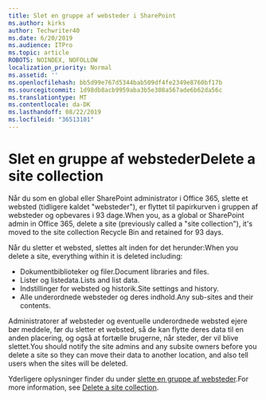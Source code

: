 ```yaml
---
title: Slet en gruppe af websteder i SharePoint
ms.author: kirks
author: Techwriter40
ms.date: 6/20/2019
ms.audience: ITPro
ms.topic: article
ROBOTS: NOINDEX, NOFOLLOW
localization_priority: Normal
ms.assetid: ''
ms.openlocfilehash: bb5d99e767d5344bab509df4fe2349e8760bf17b
ms.sourcegitcommit: 1d98db8acb9959aba3b5e308a567ade6b62da56c
ms.translationtype: MT
ms.contentlocale: da-DK
ms.lasthandoff: 08/22/2019
ms.locfileid: "36513101"
---
```

# <a name="delete-a-site-collection"></a><span data-ttu-id="490f6-102">Slet en gruppe af websteder</span><span class="sxs-lookup"><span data-stu-id="490f6-102">Delete a site collection</span></span>

<span data-ttu-id="490f6-103">Når du som en global eller SharePoint administrator i Office 365, slette et websted (tidligere kaldet "websteder"), er flyttet til papirkurven i gruppen af websteder og opbevares i 93 dage.</span><span class="sxs-lookup"><span data-stu-id="490f6-103">When you, as a global or SharePoint admin in Office 365, delete a site (previously called a "site collection"), it's moved to the site collection Recycle Bin and retained for 93 days.</span></span> 

<span data-ttu-id="490f6-104">Når du sletter et websted, slettes alt inden for det herunder:</span><span class="sxs-lookup"><span data-stu-id="490f6-104">When you delete a site, everything within it is deleted including:</span></span>

- <span data-ttu-id="490f6-105">Dokumentbiblioteker og filer.</span><span class="sxs-lookup"><span data-stu-id="490f6-105">Document libraries and files.</span></span>
- <span data-ttu-id="490f6-106">Lister og listedata.</span><span class="sxs-lookup"><span data-stu-id="490f6-106">Lists and list data.</span></span>
- <span data-ttu-id="490f6-107">Indstillinger for websted og historik.</span><span class="sxs-lookup"><span data-stu-id="490f6-107">Site settings and history.</span></span>
- <span data-ttu-id="490f6-108">Alle underordnede websteder og deres indhold.</span><span class="sxs-lookup"><span data-stu-id="490f6-108">Any sub-sites and their contents.</span></span>

<span data-ttu-id="490f6-109">Administratorer af websteder og eventuelle underordnede websted ejere bør meddele, før du sletter et websted, så de kan flytte deres data til en anden placering, og også at fortælle brugerne, når steder, der vil blive slettet.</span><span class="sxs-lookup"><span data-stu-id="490f6-109">You should notify the site admins and any subsite owners before you delete a site so they can move their data to another location, and also tell users when the sites will be deleted.</span></span> 

<span data-ttu-id="490f6-110">Yderligere oplysninger finder du under [slette en gruppe af websteder](https://docs.microsoft.com/sharepoint/delete-site-collection).</span><span class="sxs-lookup"><span data-stu-id="490f6-110">For more information, see [Delete a site collection](https://docs.microsoft.com/sharepoint/delete-site-collection).</span></span> 